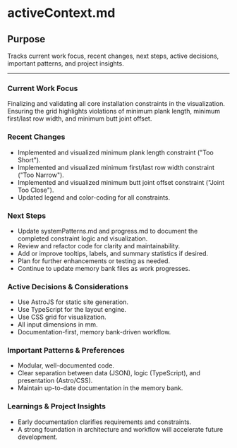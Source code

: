 # activeContext.md

## Purpose
Tracks current work focus, recent changes, next steps, active decisions, important patterns, and project insights.

---

### Current Work Focus
Finalizing and validating all core installation constraints in the visualization. Ensuring the grid highlights violations of minimum plank length, minimum first/last row width, and minimum butt joint offset.

### Recent Changes
- Implemented and visualized minimum plank length constraint ("Too Short").
- Implemented and visualized minimum first/last row width constraint ("Too Narrow").
- Implemented and visualized minimum butt joint offset constraint ("Joint Too Close").
- Updated legend and color-coding for all constraints.

### Next Steps
- Update systemPatterns.md and progress.md to document the completed constraint logic and visualization.
- Review and refactor code for clarity and maintainability.
- Add or improve tooltips, labels, and summary statistics if desired.
- Plan for further enhancements or testing as needed.
- Continue to update memory bank files as work progresses.

### Active Decisions & Considerations
- Use AstroJS for static site generation.
- Use TypeScript for the layout engine.
- Use CSS grid for visualization.
- All input dimensions in mm.
- Documentation-first, memory bank-driven workflow.

### Important Patterns & Preferences
- Modular, well-documented code.
- Clear separation between data (JSON), logic (TypeScript), and presentation (Astro/CSS).
- Maintain up-to-date documentation in the memory bank.

### Learnings & Project Insights
- Early documentation clarifies requirements and constraints.
- A strong foundation in architecture and workflow will accelerate future development.
